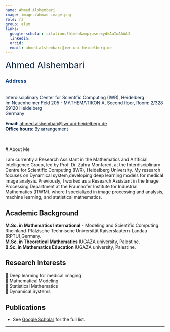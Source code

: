 ```yaml
---
name: Ahmed Alshembari
image: images/ahmad-image.png
role: ra
group: alum
links:
  google-scholar: citations?hl=en&amp;user=ydkAuIwAAAAJ
  linkedin: 
  orcid: 
  email: ahmed.alshembari@iwr.uni-heidelberg.de
---
```

<span style="font-size: 2em; color: #072140;">Ahmed Alshembari</span>


### <span style="color: #114584;">Address</span>

<div style="color: #072140; text-align: left;"> <br>
Interdisciplinary Center for Scientific Computing (IWR), Heidelberg <br>  
Im Neuenheimer Feld 205 - MΛTHEMΛTIKON A, Second floor, Room: 2/328<br> 
69120 Heidelberg <br> 
Germany
</div>

<span style="color: #072140;"><strong>Email</strong>: <a href="mailto:ahmed.alshembari@iwr.uni-heidelberg.de" style="color: #114584;">ahmed.alshembari@iwr.uni-heidelberg.de</a></span>  
<span style="color: #072140;"><strong>Office hours</strong>: By arrangement</span>

<br>
<br>
# About Me

I am currently a Research Assistant in the Mathematics and Artificial Intelligence Group, led by Prof. Dr. Zahra Monfared, at the Interdisciplinary Centre for Scientific Computing (IWR), Heidelberg University. My research focuses on Dynamical system,developing deep learning models for medical image analysis. Previously, I worked as a Research Assistant in the Image Processing Department at the Fraunhofer Institute for Industrial Mathematics (ITWM), where I specialized in image processing and analysis, machine learning, and statistical mathematics.


## Academic Background

**M.Sc. in Mathematics International**  - Modeling and Scientific Computing Rheinland-Pfälzische Technische Universität Kaiserslautern-Landau (RPTU),Germany.<br> 
**M.Sc. in Theoretical Mathematics**   IUGAZA university, Palestine.<br> 
**B.Sc. in Mathematics Education**  IUGAZA university, Palestine.<br> 


## Research Interests

 Deep learning for medical imaging<br> 
 Mathematical Modeling<br> 
 Statistical Mathematics<br> 
 Dynamical Systems<br> 

## Publications
- See [Google Scholar](https://scholar.google.com/citations?hl=en&amp;user=ydkAuIwAAAAJ) for the full list.
---
